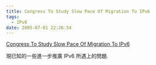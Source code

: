 ```yaml
---
title: Congress To Study Slow Pace Of Migration To IPv6
tags:
  - IPv6
date: 2005-07-01 22:26:54
---
```


[Congress To Study Slow Pace Of Migration To IPv6](http://informationweek.com/story/showArticle.jhtml?articleID=164903921)

現已知的一些進一步推廣 IPv6 所遇上的問題.